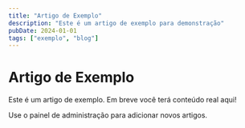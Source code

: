 ```yaml
---
title: "Artigo de Exemplo"
description: "Este é um artigo de exemplo para demonstração"
pubDate: 2024-01-01
tags: ["exemplo", "blog"]
---
```


# Artigo de Exemplo

Este é um artigo de exemplo. Em breve você terá conteúdo real aqui!

Use o painel de administração para adicionar novos artigos.
